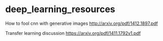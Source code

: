 # deep_learning_resources

How to fool cnn with generative images http://arxiv.org/pdf/1412.1897.pdf

Transfer learning discussion https://arxiv.org/pdf/1411.1792v1.pdf
